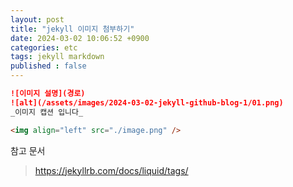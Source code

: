 ```yaml
---
layout: post
title: "jekyll 이미지 첨부하기"
date: 2024-03-02 10:06:52 +0900
categories: etc
tags: jekyll markdown
published : false
---
```


```markdown
![이미지 설명](경로)
![alt](/assets/images/2024-03-02-jekyll-github-blog-1/01.png)
_이미지 캡션 입니다_
```

```html
<img align="left" src="./image.png" />
```

참고 문서

> https://jekyllrb.com/docs/liquid/tags/
